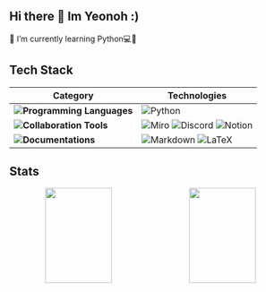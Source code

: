 ## Hi there 👋 Im Yeonoh :)
🌱 I’m currently learning Python💻💪


## Tech Stack

| **Category** | **Technologies** |
|--------------|-------------------|
| **![Programming Languages](https://img.shields.io/badge/Programming%20Languages-ff9933?style=flat-square)** | ![Python](https://img.shields.io/badge/Python-0080000?style=flat-square&logo=Python&logoColor=EAF4FB)  |
| **![Collaboration Tools](https://img.shields.io/badge/Collaboration%20Tools-ff9933?style=flat-square)** | ![Miro](https://img.shields.io/badge/Miro-0080000?style=flat-square&logo=Miro&logoColor=EAF4FB) ![Discord](https://img.shields.io/badge/Discord-0080000?style=flat-square&logo=Discord&logoColor=EAF4FB) ![Notion](https://img.shields.io/badge/Notion-0080000?style=flat-square&logo=Notion&logoColor=EAF4FB) | 
| **![Documentations](https://img.shields.io/badge/Documentations-ff9933?style=flat-square)** | ![Markdown](https://img.shields.io/badge/Markdown-0080000?style=flat-square&logo=Markdown&logoColor=EAF4FB)  ![LaTeX](https://img.shields.io/badge/LaTeX-0080000?style=flat-square&logo=LaTeX&logoColor=EAF4FB)|


## Stats
<div align="center">
  <div style="display: flex; justify-content: space-between; width: 100%; max-width: 1000px; align-items: center;">
    <img src="https://github-readme-stats.vercel.app/api?username=yeon-0-im&show_icons=true&theme=shadow_green" style="flex: 1; width: 48%; height: 170px; object-fit: cover; margin-right: 10px;">
    <img src="https://github-readme-stats.vercel.app/api/top-langs/?username=yeon-0-im&layout=compact&theme=shadow_green&size_weight=0.35&count_weight=0.65" style="flex: 1; width: 48%; height: 170px; object-fit: cover;">
  </div>






















